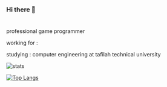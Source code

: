 ### Hi there 👋
#
professional game programmer 

working for :

studying : computer engineering at tafilah technical university

![stats](https://github-readme-stats.vercel.app/api?username=ahmadlahluob&include_all_commits=true&show_icons=true&theme=transparent)



[![Top Langs](https://github-readme-stats.vercel.app/api/top-langs/?username=ahmadlahluob&theme=transparent)](https://github.com/anuraghazra/github-readme-stats)
<!--
**ahmadlahluob/ahmadlahluob** is a ✨ _special_ ✨ repository because its `README.md` (this file) appears on your GitHub profile.

Here are some ideas to get you started:
![Top Langs](https://github-readme-stats.vercel.app/api/top-langs/?username=iRiskRisker&layout=compact&hide=vue,html,css,makefile,dockerfile,shell,plpgsql,smarty&theme=tokyonight&line_height=27)
- 🔭 I’m currently working on ...
- 🌱 I’m currently learning ...
- 👯 I’m looking to collaborate on ...
- 🤔 I’m looking for help with ...
- 💬 Ask me about ...
- 📫 How to reach me: ...
- 😄 Pronouns: ...
- ⚡ Fun fact: ...
-->
